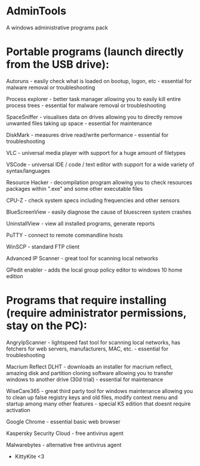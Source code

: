 # AdminTools
A windows administrative programs pack

# Portable programs (launch directly from the USB drive):

Autoruns - easily check what is loaded on bootup, logon, etc - essential for malware removal or troubleshooting

Process explorer - better task manager allowing you to easily kill entire process trees - essential for malware removal or troubleshooting

SpaceSniffer - visualises data on drives allowing you to directly remove unwanted files taking up space - essential for maintenance

DiskMark - measures drive read/write performance - essential for troubleshooting

VLC - universal media player with support for a huge amount of filetypes

VSCode - universal IDE / code / text editor with support for a wide variety of syntax/languages

Resource Hacker - decompilation program allowing you to check resources packages within ".exe" and some other executable files

CPU-Z - check system specs including frequencies and other sensors

BlueScreenView - easily diagnose the cause of bluescreen system crashes

UninstallView - view all installed programs, generate reports

PuTTY - connect to remote commandline hosts

WinSCP - standard FTP client

Advanced IP Scanner - great tool for scanning local networks

GPedit enabler - adds the local group policy editor to windows 10 home edition

# Programs that require installing (require administrator permissions, stay on the PC):

AngryIpScanner - lightspeed fast tool for scanning local networks, has fetchers for web servers, manufacturers, MAC, etc. - essential for troubleshooting

Macrium Reflect DLHT - downloads an installer for macrium reflect, amazing disk and partition cloning software allowing you to transfer windows to another drive (30d trial) - essential for maintenance

WiseCare365 - great third party tool for windows maintenance allowing you to clean up false registry keys and old files, modify context menu and startup among many other features - special KS edition that doesnt require activation

Google Chrome - essential basic web browser

Kaspersky Security Cloud - free antivirus agent

Malwarebytes - alternative free antivirus agent

- KittyKite <3
